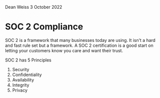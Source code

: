 Dean Weiss
3 October 2022

# SOC 2 Compliance

<p> SOC 2 is a framework that many businesses today are using. It isn't a hard and fast rule set but a framework. A SOC 2 certification is a good start on letting your customers know you care and want their trust.

SOC 2 has 5 Principles

  <ol>
    <li> Security </li>
    <li> Confidentiality </li>
    <li> Availability </li>
    <li> Integrity </li>
    <li> Privacy </li>
  </ol>
  
  </p>
